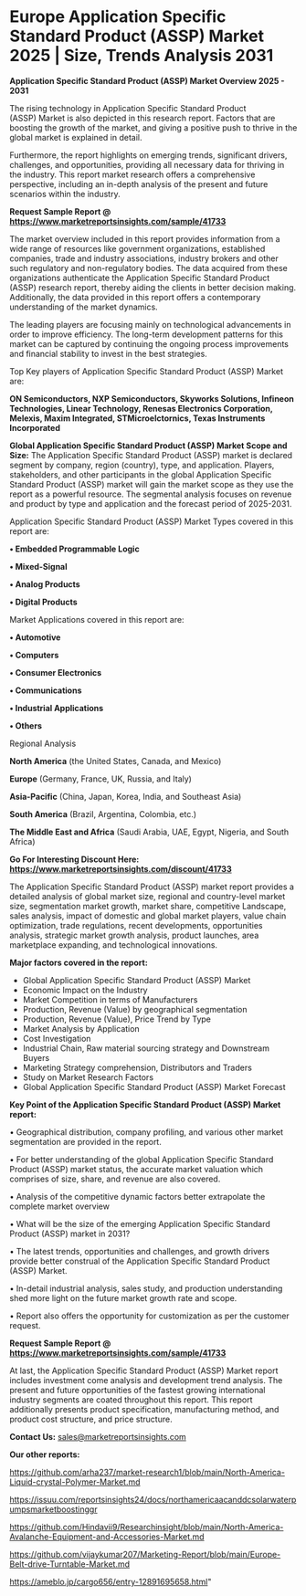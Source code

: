 # Europe Application Specific Standard Product (ASSP) Market 2025 | Size, Trends Analysis 2031

<Strong> Application Specific Standard Product (ASSP) Market Overview 2025 - 2031</strong>

The rising technology in Application Specific Standard Product (ASSP) Market is also depicted in this research report. Factors that are boosting the growth of the market, and giving a positive push to thrive in the global market is explained in detail.

Furthermore, the report highlights on emerging trends, significant drivers, challenges, and opportunities, providing all necessary data for thriving in the industry. This report market research offers a comprehensive perspective, including an in-depth analysis of the present and future scenarios within the industry.

<strong>Request Sample Report @ <a href=https://www.marketreportsinsights.com/sample/41733>https://www.marketreportsinsights.com/sample/41733</a></strong>

The market overview included in this report provides information from a wide range of resources like government organizations, established companies, trade and industry associations, industry brokers and other such regulatory and non-regulatory bodies. The data acquired from these organizations authenticate the Application Specific Standard Product (ASSP) research report, thereby aiding the clients in better decision making. Additionally, the data provided in this report offers a contemporary understanding of the market dynamics.

The leading players are focusing mainly on technological advancements in order to improve efficiency. The long-term development patterns for this market can be captured by continuing the ongoing process improvements and financial stability to invest in the best strategies.

Top Key players of Application Specific Standard Product (ASSP) Market are:

<strong>ON Semiconductors, NXP Semiconductors, Skyworks Solutions, Infineon Technologies, Linear Technology, Renesas Electronics Corporation, Melexis, Maxim Integrated, STMicroelctornics, Texas Instruments Incorporated</strong>

<strong><b>Global Application Specific Standard Product (ASSP) Market Scope and Size:</b></strong>
The Application Specific Standard Product (ASSP) market is declared segment by company, region (country), type, and application. Players, stakeholders, and other participants in the global Application Specific Standard Product (ASSP) market will gain the market scope as they use the report as a powerful resource. The segmental analysis focuses on revenue and product by type and application and the forecast period of 2025-2031.

Application Specific Standard Product (ASSP) Market Types covered in this report are:

<strong>•  Embedded Programmable Logic

•  Mixed-Signal

•  Analog Products

•  Digital Products</strong>

Market Applications covered in this report are:

<strong>•  Automotive

•  Computers

•  Consumer Electronics

•  Communications

•  Industrial Applications

•  Others</strong> 

Regional Analysis

<strong>North America</strong> (the United States, Canada, and Mexico)

<strong>Europe</strong> (Germany, France, UK, Russia, and Italy)

<strong>Asia-Pacific</strong> (China, Japan, Korea, India, and Southeast Asia)

<strong>South America</strong> (Brazil, Argentina, Colombia, etc.)

<strong>The Middle East and Africa</strong> (Saudi Arabia, UAE, Egypt, Nigeria, and South Africa)

<strong>Go For Interesting Discount Here: <a href=https://www.marketreportsinsights.com/discount/41733>https://www.marketreportsinsights.com/discount/41733</a></strong>

The Application Specific Standard Product (ASSP) market report provides a detailed analysis of global market size, regional and country-level market size, segmentation market growth, market share, competitive Landscape, sales analysis, impact of domestic and global market players, value chain optimization, trade regulations, recent developments, opportunities analysis, strategic market growth analysis, product launches, area marketplace expanding, and technological innovations.

<strong><b>Major factors covered in the report:</b></strong>
<ul>
  <li>Global Application Specific Standard Product (ASSP) Market </li>
  <li>Economic Impact on the Industry</li>
  <li>Market Competition in terms of Manufacturers</li>
  <li>Production, Revenue (Value) by geographical segmentation</li>
  <li>Production, Revenue (Value), Price Trend by Type</li>
  <li>Market Analysis by Application</li>
  <li>Cost Investigation</li>
  <li>Industrial Chain, Raw material sourcing strategy and Downstream Buyers</li>
  <li>Marketing Strategy comprehension, Distributors and Traders</li>
  <li>Study on Market Research Factors</li>
  <li>Global Application Specific Standard Product (ASSP) Market Forecast</li>
</ul>

<strong><b>Key Point of the Application Specific Standard Product (ASSP) Market report:</b></strong>

• Geographical distribution, company profiling, and various other market segmentation are provided in the report.

• For better understanding of the global Application Specific Standard Product (ASSP) market status, the accurate market valuation which comprises of size, share, and revenue are also covered.

• Analysis of the competitive dynamic factors better extrapolate the complete market overview

• What will be the size of the emerging Application Specific Standard Product (ASSP) market in 2031?

• The latest trends, opportunities and challenges, and growth drivers provide better construal of the Application Specific Standard Product (ASSP) Market.

• In-detail industrial analysis, sales study, and production understanding shed more light on the future market growth rate and scope.

• Report also offers the opportunity for customization as per the customer request.

<strong>Request Sample Report @ <a href=https://www.marketreportsinsights.com/sample/41733>https://www.marketreportsinsights.com/sample/41733</a></strong>

At last, the Application Specific Standard Product (ASSP) Market report includes investment come analysis and development trend analysis. The present and future opportunities of the fastest growing international industry segments are coated throughout this report. This report additionally presents product specification, manufacturing method, and product cost structure, and price structure.

<strong>Contact Us:</strong>
sales@marketreportsinsights.com

<strong>Our other reports:</strong>

<a href=https://github.com/arha237/market-research1/blob/main/North-America-Liquid-crystal-Polymer-Market.md>https://github.com/arha237/market-research1/blob/main/North-America-Liquid-crystal-Polymer-Market.md</a>

<a href=https://issuu.com/reportsinsights24/docs/northamericaacanddcsolarwaterpumpsmarketboostinggr>https://issuu.com/reportsinsights24/docs/northamericaacanddcsolarwaterpumpsmarketboostinggr</a>

<a href=https://github.com/Hindavii9/Researchinsight/blob/main/North-America-Avalanche-Equipment-and-Accessories-Market.md>https://github.com/Hindavii9/Researchinsight/blob/main/North-America-Avalanche-Equipment-and-Accessories-Market.md</a>

<a href=https://github.com/vijaykumar207/Marketing-Report/blob/main/Europe-Belt-drive-Turntable-Market.md>https://github.com/vijaykumar207/Marketing-Report/blob/main/Europe-Belt-drive-Turntable-Market.md</a>

<a href=https://ameblo.jp/cargo656/entry-12891695658.html>https://ameblo.jp/cargo656/entry-12891695658.html</a>"

